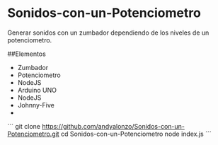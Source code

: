 # Sonidos-con-un-Potenciometro


Generar sonidos con un zumbador dependiendo de los niveles de un potenciometro.

##Elementos
- Zumbador
- Potenciometro
- NodeJS
- Arduino UNO
- NodeJS
- Johnny-Five
- 
´´´
git clone https://github.com/andyalonzo/Sonidos-con-un-Potenciometro.git
cd Sonidos-con-un-Potenciometro
node index.js
´´´
